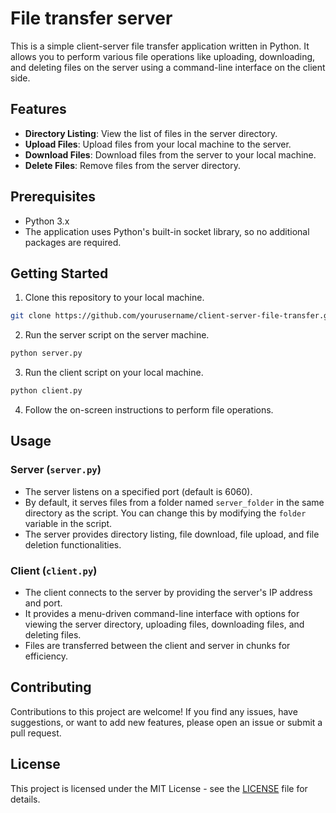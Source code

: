 
# File transfer server

This is a simple client-server file transfer application written in Python. It allows you to perform various file operations like uploading, downloading, and deleting files on the server using a command-line interface on the client side.

## Features

- **Directory Listing**: View the list of files in the server directory.
- **Upload Files**: Upload files from your local machine to the server.
- **Download Files**: Download files from the server to your local machine.
- **Delete Files**: Remove files from the server directory.

## Prerequisites

- Python 3.x
- The application uses Python's built-in socket library, so no additional packages are required.

## Getting Started

1. Clone this repository to your local machine.

```bash
git clone https://github.com/yourusername/client-server-file-transfer.git
```

2. Run the server script on the server machine.

```bash
python server.py
```

3. Run the client script on your local machine.

```bash
python client.py
```

4. Follow the on-screen instructions to perform file operations.

## Usage

### Server (`server.py`)

- The server listens on a specified port (default is 6060).
- By default, it serves files from a folder named `server_folder` in the same directory as the script. You can change this by modifying the `folder` variable in the script.
- The server provides directory listing, file download, file upload, and file deletion functionalities.

### Client (`client.py`)

- The client connects to the server by providing the server's IP address and port.
- It provides a menu-driven command-line interface with options for viewing the server directory, uploading files, downloading files, and deleting files.
- Files are transferred between the client and server in chunks for efficiency.

## Contributing

Contributions to this project are welcome! If you find any issues, have suggestions, or want to add new features, please open an issue or submit a pull request.

## License

This project is licensed under the MIT License - see the [LICENSE](LICENSE) file for details.

